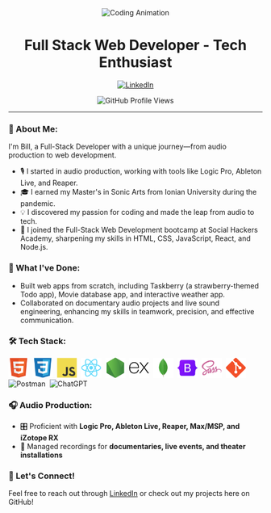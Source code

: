 <div id="header" align="center"> 
  <img src="https://media3.giphy.com/media/v1.Y2lkPTc5MGI3NjExZGUzd21xa24yZWU0aHJncnNpM3VhMTgyOHd2anFyNWo2aXJ1b2piYSZlcD12MV9pbnRlcm5hbF9naWZfYnlfaWQmY3Q9cw/5Akl9i8YiMbl5RFvGO/giphy.gif" alt="Coding Animation" width="200"/>
  
  <h1>Full Stack Web Developer - Tech Enthusiast </h1>

[![LinkedIn](https://img.shields.io/badge/-LinkedIn-blue?style=for-the-badge&logo=linkedin&logoColor=white)](https://www.linkedin.com/in/vasileios-katsakos-bbbb21329/)


<img src="https://komarev.com/ghpvc/?username=Bill-Katsakos" alt="GitHub Profile Views"/>
</div>

---

### 🦖 About Me:

I'm Bill, a Full-Stack Developer with a unique journey—from audio production to web development.

- 🎙 I started in audio production, working with tools like Logic Pro, Ableton Live, and Reaper.
- 🎓 I earned my Master's in Sonic Arts from Ionian University during the pandemic.
- 💡 I discovered my passion for coding and made the leap from audio to tech.
- 🚀 I joined the Full-Stack Web Development bootcamp at Social Hackers Academy, sharpening my skills in HTML, CSS, JavaScript, React, and Node.js.

### 💪 What I've Done:

- Built web apps from scratch, including Taskberry (a strawberry-themed Todo app), Movie database app, and interactive weather app.
- Collaborated on documentary audio projects and live sound engineering, enhancing my skills in teamwork, precision, and effective communication.

### 🛠️ Tech Stack:

  <img src="https://github.com/devicons/devicon/blob/master/icons/html5/html5-original.svg" title="HTML5" alt="HTML5" width="40" height="40"/>&nbsp;
  <img src="https://github.com/devicons/devicon/blob/master/icons/css3/css3-original.svg" title="CSS3" alt="CSS3" width="40" height="40"/>&nbsp;
  <img src="https://github.com/devicons/devicon/blob/master/icons/javascript/javascript-original.svg" title="JavaScript" alt="JavaScript" width="40" height="40"/>&nbsp;
  <img src="https://github.com/devicons/devicon/blob/master/icons/react/react-original.svg" title="React" alt="React" width="40" height="40"/>&nbsp;
  <img src="https://github.com/devicons/devicon/blob/master/icons/nodejs/nodejs-original.svg" title="Node.js" alt="Node.js" width="40" height="40"/>&nbsp;
  <img src="https://github.com/devicons/devicon/blob/master/icons/express/express-original.svg" title="Express" alt="Express" width="40" height="40"/>&nbsp;
  <img src="https://github.com/devicons/devicon/blob/master/icons/mongodb/mongodb-original.svg" title="MongoDB" alt="MongoDB" width="40" height="40"/>&nbsp;
  <img src="https://github.com/devicons/devicon/blob/master/icons/bootstrap/bootstrap-original.svg" title="Bootstrap" alt="Bootstrap" width="40" height="40"/>&nbsp;
  <img src="https://github.com/devicons/devicon/blob/master/icons/sass/sass-original.svg" title="Sass" alt="Sass" width="40" height="40"/>&nbsp;
  <img src="https://github.com/devicons/devicon/blob/master/icons/git/git-original.svg" title="Git" alt="Git" width="40" height="40"/>&nbsp;
  <img src="https://www.svgrepo.com/download/354202/postman-icon.svg" title="Postman" alt="Postman" width="40" height="40"/>&nbsp;
  <img src="https://upload.wikimedia.org/wikipedia/commons/0/04/ChatGPT_logo.svg" title="ChatGPT" alt="ChatGPT" width="40" height="40"/>&nbsp;


### 🎧 Audio Production:
- 🎛️ Proficient with **Logic Pro, Ableton Live, Reaper, Max/MSP, and iZotope RX**  
- 🎤 Managed recordings for **documentaries, live events, and theater installations**

### 🤝 Let's Connect!

Feel free to reach out through [LinkedIn](https://www.linkedin.com/in/vasileios-katsakos-bbbb21329/) or check out my projects here on GitHub!


